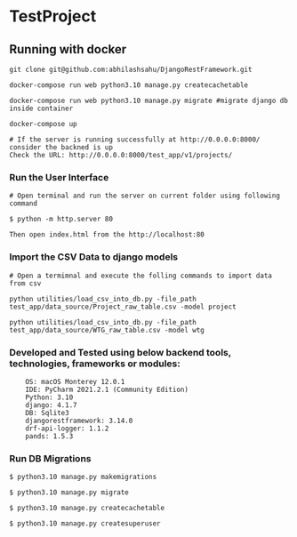 # TestProject

## Running with docker

```
git clone git@github.com:abhilashsahu/DjangoRestFramework.git

docker-compose run web python3.10 manage.py createcachetable

docker-compose run web python3.10 manage.py migrate #migrate django db inside container

docker-compose up

# If the server is running successfully at http://0.0.0.0:8000/ consider the backned is up
Check the URL: http://0.0.0.0:8000/test_app/v1/projects/

```

### Run the User Interface
```
# Open terminal and run the server on current folder using following command

$ python -m http.server 80

Then open index.html from the http://localhost:80
```


### Import the CSV Data to django models
```
# Open a termimnal and execute the folling commands to import data from csv

python utilities/load_csv_into_db.py -file_path test_app/data_source/Project_raw_table.csv -model project

python utilities/load_csv_into_db.py -file_path test_app/data_source/WTG_raw_table.csv -model wtg
```

### Developed and Tested using below backend tools, technologies, frameworks or modules:
```
    OS: macOS Monterey 12.0.1
    IDE: PyCharm 2021.2.1 (Community Edition)
    Python: 3.10
    django: 4.1.7
    DB: Sqlite3
    djangorestframework: 3.14.0
    drf-api-logger: 1.1.2
    pands: 1.5.3
```


### Run DB Migrations

```
$ python3.10 manage.py makemigrations

$ python3.10 manage.py migrate

$ python3.10 manage.py createcachetable

$ python3.10 manage.py createsuperuser

```
